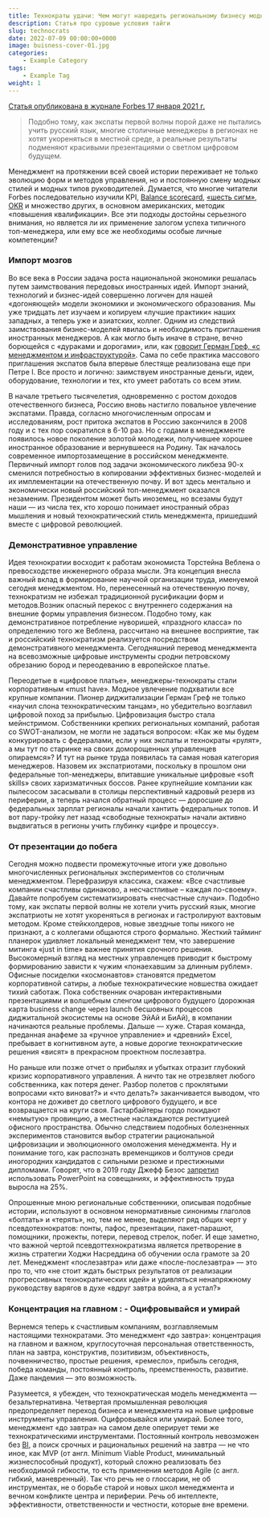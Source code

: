 ```yaml
---
title: Технократы удачи: Чем могут навредить региональному бизнесу модные топы из Москвы
description: Статья про суровые условия тайги
slug: technocrats
date: 2022-07-09 00:00:00+0000
image: buisness-cover-01.jpg
categories:
    - Example Category
tags:
    - Example Tag
weight: 1       
---
```

[Статья опубликована в журнале Forbes 17 января 2021 г.](https://www.forbes.ru/biznes/418463-tehnokraty-udachi-chem-mogut-navredit-regionalnomu-biznesu-modnye-topy-iz-moskvy)

> Подобно тому, как экспаты первой волны порой даже не пытались учить русский язык, многие столичные менеджеры в регионах не хотят укореняться в местной среде, а реальные результаты подменяют красивыми презентациями о светлом цифровом будущем.

Менеджмент на протяжении всей своей истории переживает не только эволюцию форм и методов управления, но и постоянную смену модных стилей и модных типов руководителей. Думается, что многие читатели Forbes последовательно изучили KPI, [Balance scorecard](https://en.wikipedia.org/wiki/Balanced_scorecard), [«шесть сигм»](https://ru.wikipedia.org/wiki/%D0%A8%D0%B5%D1%81%D1%82%D1%8C_%D1%81%D0%B8%D0%B3%D0%BC), [OKR](https://ru.wikipedia.org/wiki/OKR) и множество других, в основном американских, методик «повышения квалификации». Все эти подходы достойны серьезного внимания, но является ли их применение залогом успеха типичного топ-менеджера, или ему все же необходимы особые личные компетенции?

### Импорт мозгов

Во все века в России задача роста национальной экономики решалась путем заимствования передовых иностранных идей. Импорт знаний, технологий и бизнес-идей совершенно логичен для нашей «догоняющей» модели экономики и экономического образования. Мы уже тридцать лет изучаем и копируем «лучшие практики« наших западных, а теперь уже и азиатских, коллег. Одним из следствий заимствования бизнес-моделей явилась и необходимость приглашения иностранных менеджеров. А как могло быть иначе в стране, вечно борющейся с «дураками и дорогами», или, как [говорит Герман Греф, «с менеджментом и инфраструктурой»](https://www.vesti.ru/finance/article/2127569). Сама по себе практика массового приглашения экспатов была впервые блестяще реализована еще при Петре I. Все просто и логично: заимствуем иностранные деньги, идеи, оборудование, технологии и тех, кто умеет работать со всем этим.

В начале третьего тысячелетия, одновременно с ростом доходов отечественного бизнеса, Россию вновь настигло повальное увлечение экспатами. Правда, согласно многочисленным опросам и исследованиям, рост притока экспатов в Россию закончился в 2008 году и с тех пор сократился в 6-10 раз. Но с годами в менеджменте появилось новое поколение золотой молодежи, получившее хорошее иностранное образование и вернувшееся на Родину. Так началось современное импортозамещение в российском менеджменте. Первичный импорт голов под задачи экономического ликбеза 90-х сменился потребностью в копировании эффективных бизнес-моделей и их имплементации на отечественную почву. И вот здесь ментально и экономически новый российский топ-менеджмент оказался незаменим. Президентом может быть иноземец, но всезамы будут наши — из числа тех, кто хорошо понимает иностранный образ мышления и новый технократический стиль менеджмента, пришедший вместе с цифровой революцией.

### Демонстративное управление

Идея технократии восходит к работам экономиста Торстейна Веблена о превосходстве инженерного образа мысли. Эта концепция внесла важный вклад в формирование научной организации труда, именуемой сегодня менеджментом. Но, перенесенный на отечественную почву, технократизм не избежал традиционной русификации форм и методов.Возник опасный перекос с внутреннего содержания на внешние формы управления бизнесом. Подобно тому, как демонстративное потребление нуворишей, «праздного класса» по определению того же Веблена, рассчитано на внешнее восприятие, так и российский технократизм реализуется посредством демонстративного менеджмента. Сегодняшний перевод менеджмента на всевозможные цифровые инструменты сродни петровскому обрезанию бород и переодеванию в европейское платье.

Переодетые в «цифровое платье», менеджеры-технократы стали корпоративным «must have». Модное увлечение подхватили все крупные компании. Пионер диджитализации Герман Греф не только «научил слона технократическим танцам», но убедительно возглавил цифровой поход за прибылью. Цифровизация быстро стала мейнстримом. Собственники крепких региональных компаний, работая со SWOT-анализом, не могли не задаться вопросом: «Как же мы будем конкурировать с федералами, если у них экспаты и технократы «рулят», а мы тут по старинке на своих доморощенных управленцев опираемся»? И тут на рынке труда появилась та самая новая категория менеджеров. Назовем их экспатриотами, поскольку в прошлом они федеральные топ-менеджеры, впитавшие уникальные цифровые «soft skills» своих харизматичных боссов. Ранее крупнейшие компании как пылесосом засасывали в столицы перспективный кадровый резерв из периферии, а теперь начался обратный процесс — доросшие до федеральных зарплат регионалы начали хантить федеральных топов. И вот пару-тройку лет назад «свободные технократы» начали активно выдвигаться в регионы учить глубинку «цифре и процессу».

### От презентации до побега 

Сегодня можно подвести промежуточные итоги уже довольно многочисленных региональных экспериментов со столичным менеджментом. Перефразируя классика, скажем: «Все счастливые компании счастливы одинаково, а несчастливые – каждая по-своему». Давайте попробуем систематизировать «несчастные случаи». Подобно тому, как экспаты первой волны не хотели учить русский язык, многие экспатриоты не хотят укореняться в регионах и гастролируют вахтовым методом. Кроме стейкхолдеров, новые звездные топы никого не признают, а с коллегами общаются строго формально. Жесткий тайминг планерок удивляет локальный менеджмент тем, что завершение митинга «just in time» важнее принятия срочного решения. Высокомерный взгляд на местных управленцев приводит к быстрому формированию зависти к чужим «понаехавшим за длинным рублем». Офисные посиделки «космонавтов» становятся предметом корпоративной сатиры, а любые технократические новшества ожидает тихий саботаж. Пока собственник очарован интерактивными презентациями и волшебным сленгом цифрового будущего (дорожная карта business change через launch бесшовных процессов диджитальной экосистемы на основе ЭйАй и БиАй), в компании начинаются реальные проблемы. Дальше — хуже. Старая команда, преданная анафеме за «ручное управление» и «древний» Excel, пребывает в когнитивном ауте, а новые дорогие технократические решения «висят» в прекрасном проектном послезавтра.

Но раньше или позже отчет о прибылях и убытках отразит глубокий кризис корпоративного управления. А ничто так не отрезвляет любого собственника, как потеря денег. Разбор полетов с проклятыми вопросами «кто виноват?» и «что делать?» заканчивается выводом, что контора не доживет до светлого цифрового будущего, и все возвращается на круги своя. Гастарбайтеры гордо покидают «немытую» провинцию, а местные наслаждаются реституцией офисного пространства. Обычно следствием подобных болезненных экспериментов становится выбор стратегии рациональной цифровизации и эволюционного омоложения менеджмента. Ну и понимание того, как распознать временщиков и болтунов среди иногородних кандидатов с сильными резюме и престижными дипломами. Говорят, что в 2019 году Джефф Безос [запретил](https://incrussia.ru/news/bezos-zapretil-prezentatsii/) использовать PowerPoint на совещаниях, и эффективность труда выросла на 25%.

Опрошенные мною региональные собственники, описывая подобные истории, используют в основном ненормативные синонимы глаголов «болтать» и «терять», но, тем не менее, выделяют ряд общих черт у псевдотехнократов: понты, пафос, презентации, пакет-парашют, помощники, прожекты, потери, перевод стрелок, побег. И еще заметно, что важной чертой псевдоттехнократизма является претворение в жизнь стратегии Ходжи Насреддина об обучении осла грамоте за 20 лет. Менеджмент «послезавтра» или даже «после-послезавтра» — это про то, что «не стоит ждать быстрых результатов от реализации прогрессивных технократических идей» и удивляться ненапряжному руководству варягов в духе «вдруг завтра война, а я устал?»

### Концентрация на главном : - Оцифровывайся и умирай

Вернемся теперь к счастливым компаниям, возглавляемым настоящими технократами. Это менеджмент «до завтра»: концентрация на главном и важном, круглосуточная персональная ответственность, план на завтра, конструктив, позитивизм, объективность, почвенничество, простые решения, «ремесло», прибыль сегодня, победа команды, постоянный контроль, преемственность, развитие. Даже пандемия — это возможность.

Разумеется, я убежден, что технократическая модель менеджмента — безальтернативна. Четвертая промышленная революция предопределяет переход бизнеса и менеджмента на новые цифровые инструменты управления. Оцифровывайся или умирай. Более того, менеджмент «до завтра» на самом деле оперирует теми же технократическими инструментами. Постоянный контроль невозможен без [BI](https://ru.wikipedia.org/wiki/Business_Intelligence), а поиск срочных и рациональных решений на завтра — не что иное, как MVP (от англ. Minimum Viable Product, минимальный жизнеспособный продукт), который сложно реализовать без необходимой гибкости, то есть применения методов Agile (с англ. гибкий, маневренный). Так что речь не о глоссарии, не об инструментах, не о борьбе старой и новых школ менеджмента и вечном конфликте центра и периферии. Речь об интеллекте, эффективности, ответственности и честности, которые вне времени.